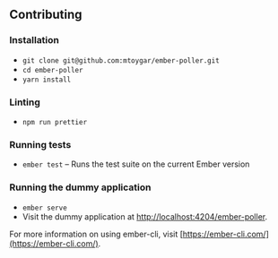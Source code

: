 Contributing
------------------------------------------------------------------------------

### Installation

* `git clone git@github.com:mtoygar/ember-poller.git`
* `cd ember-poller`
* `yarn install`

### Linting

* `npm run prettier`

### Running tests

* `ember test` – Runs the test suite on the current Ember version

### Running the dummy application

* `ember serve`
* Visit the dummy application at [http://localhost:4204/ember-poller](http://localhost:4204/ember-poller).

For more information on using ember-cli, visit [https://ember-cli.com/](https://ember-cli.com/).
